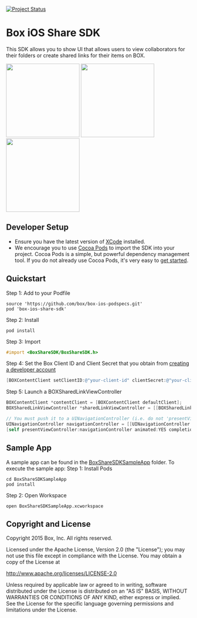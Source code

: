 [![Project Status](http://opensource.box.com/badges/active.svg)](http://opensource.box.com/badges)

Box iOS Share SDK
===================

This SDK allows you to show UI that allows users to view collaborators for their folders or create shared links for their items on BOX.

<img src="https://cloud.box.com/shared/static/3n48d1ni4ypeo1qpqhd85hotmpyorlgo.png" width="200"/>
<img src="https://cloud.box.com/shared/static/udcf54nt2wq39i6d3wjg2f7czcnlbqpo.png" width="200"/>
<img src="https://cloud.box.com/shared/static/tv6htc9ls4k2fbwkajh5icn7mmp259xj.png" width="200"/>

Developer Setup
---------------
* Ensure you have the latest version of [XCode](https://developer.apple.com/xcode/) installed.
* We encourage you to use [Cocoa Pods](http://cocoapods.org/) to import the SDK into your project. Cocoa Pods is a simple, but powerful dependency management tool. If you do not already use Cocoa Pods, it's very easy to [get started](http://guides.cocoapods.org/using/getting-started.html).

Quickstart
----------
Step 1: Add to your Podfile
```
source 'https://github.com/box/box-ios-podspecs.git'
pod 'box-ios-share-sdk'
```
Step 2: Install
```
pod install
```
Step 3: Import
```objectivec
#import <BoxShareSDK/BoxShareSDK.h>
```
Step 4: Set the Box Client ID and Client Secret that you obtain from [creating a developer account](http://developers.box.com/)
```objectivec
[BOXContentClient setClientID:@"your-client-id" clientSecret:@"your-client-secret"];
```
Step 5: Launch a BOXSharedLinkViewController
```objectivec
BOXContentClient *contentClient = [BOXContentClient defaultClient];
BOXSharedLinkViewController *sharedLinkViewController = [[BOXSharedLinkViewController alloc] initWithContentClient:conentClient fileID:@"123"];

// You must push it to a UINavigationController (i.e. do not 'presentViewController')
UINavigationController navigationController = [[UINavigationController alloc] initWithRootViewController:sharedLinkViewController];
[self presentViewController:navigationController animated:YES completion:nil];
```

Sample App
----------
A sample app can be found in the [BoxShareSDKSampleApp](../../tree/dev/BoxShareSDKSampleApp) folder. To execute the sample app:
Step 1: Install Pods
```
cd BoxShareSDKSampleApp
pod install
```
Step 2: Open Workspace
```
open BoxShareSDKSampleApp.xcworkspace
```


Copyright and License
---------------------
Copyright 2015 Box, Inc. All rights reserved.

Licensed under the Apache License, Version 2.0 (the "License");
you may not use this file except in compliance with the License.
You may obtain a copy of the License at

   http://www.apache.org/licenses/LICENSE-2.0

Unless required by applicable law or agreed to in writing, software
distributed under the License is distributed on an "AS IS" BASIS,
WITHOUT WARRANTIES OR CONDITIONS OF ANY KIND, either express or implied.
See the License for the specific language governing permissions and
limitations under the License.
